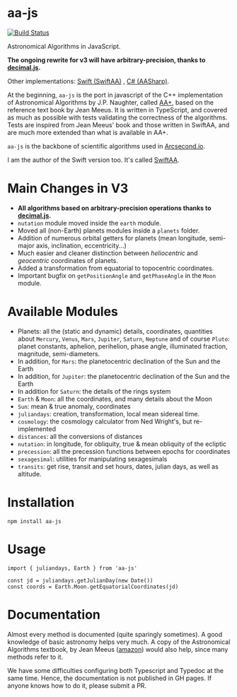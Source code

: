 aa-js
============

[![Build Status](https://travis-ci.org/onekiloparsec/aa-js.svg?branch=master)](https://travis-ci.org/onekiloparsec/aa-js)

Astronomical Algorithms in JavaScript.

**The ongoing rewrite for v3 will have arbitrary-precision, thanks
to [decimal.js](https://github.com/MikeMcl/decimal.js).**

Other
implementations: [Swift (SwiftAA)](https://github.com/onekiloparsec/SwiftAA)
, [C# (AASharp)](https://github.com/jsauve/AASharp).

At the beginning, `aa-js` is the port in javascript of the C++ implementation of Astronomical
Algorithms by J.P. Naughter, called [AA+](http://www.naughter.com/aa.html),
based on the reference text book by Jean Meeus. It is written in TypeScript, and
covered as much as possible with tests validating the correctness
of the algorithms. Tests are inspired from Jean Meeus' book and those written in
SwiftAA, and are much more extended than what is available
in AA+.

`aa-js` is the backbone of scientific algorithms used
in [Arcsecond.io](https://www.arcsecond.io).

I am the author of the Swift version too. It's
called [SwiftAA](https://github.com/onekiloparsec/SwiftAA).

Main Changes in V3
================

- **All algorithms based on arbitrary-precision operations thanks
  to [decimal.js](https://github.com/MikeMcl/decimal.js).**
- `nutation` module moved inside the `earth` module.
- Moved all (non-Earth) planets modules inside a `planets` folder.
- Addition of numerous orbital getters for planets (mean longitude, semi-major axis, inclination, eccentricity...)
- Much easier and cleaner distinction between *heliocentric* and *geocentric* coordinates of planets.
- Added a transformation from equatorial to topocentric coordinates.
- Important bugfix on `getPositionAngle` and `getPhaseAngle` in the `Moon` module.

Available Modules
================

* Planets: all the (static and dynamic) details, coordinates, quantities about
  `Mercury`, `Venus`, `Mars`, `Jupiter`, `Saturn`, `Neptune` and of
  course `Pluto`: planet constants, aphelion, perihelion, phase angle,
  illuminated fraction, magnitude, semi-diameters.
* In addition, for `Mars`: the planetocentric declination of the Sun and the
  Earth
* In addition, for `Jupiter`: the planetocentric declination of the Sun and the
  Earth
* In addition for `Saturn`: the details of the rings system
* `Earth` & `Moon`: all the coordinates, and many details about the Moon
* `Sun`: mean & true anomaly, coordinates
* `juliandays`: creation, transformation, local mean sidereal time.
* `cosmology`: the cosmology calculator from Ned Wright's, but re-implemented
* `distances`: all the conversions of distances
* `nutation`: in longitude, for obliquity, true & mean obliquity of the ecliptic
* `precession`: all the precession functions between epochs for coordinates
* `sexagesimal`: utilities for manipulating sexagesimals
* `transits`: get rise, transit and set hours, dates, julian days, as well
  as altitude.

Installation
================

`npm install aa-js`


Usage
================

```
import { juliandays, Earth } from 'aa-js'

const jd = juliandays.getJulianDay(new Date())
const coords = Earth.Moon.getEquatorialCoordinates(jd)
```

Documentation
================

Almost every method is documented (quite sparingly
sometimes). A good knowledge of basic astronomy helps very much.
A copy of the Astronomical Algorithms textbook, by Jean Meeus
([amazon](https://www.amazon.fr/Astronomical-Algorithms-J-Meeus/dp/0943396352/ref=sr_1_6?qid=1654447735&refinements=p_27%3AJean+Meeus&s=books&sr=1-6))
would also help, since many methods refer to it.

We have some difficulties configuring both Typescript and
Typedoc at the same time. Hence, the documentation is not
published in GH pages. If anyone knows how to do it, please
submit a PR.
